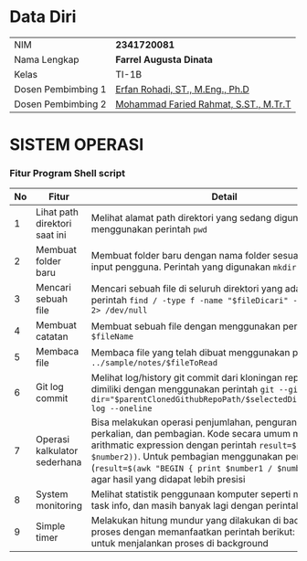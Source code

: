 # Data Diri

| | |
| -- | -- |
| NIM | **2341720081** |
| Nama Lengkap | **Farrel Augusta Dinata** |
| Kelas | TI-1B |
| Dosen Pembimbing 1 | [Erfan Rohadi, ST., M.Eng., Ph.D](https://scholar.google.co.id/citations?user=i9ivLAkAAAAJ&hl=id) |
| Dosen Pembimbing 2 | [Mohammad Faried Rahmat, S.ST., M.Tr.T](https://github.com/fariedrahmat) |

# SISTEM OPERASI
### Fitur Program Shell script

|**No**| **Fitur** | **Detail** |
|--|--|--|
| 1 | Lihat path direktori saat ini | Melihat alamat path direktori yang sedang digunakan saat ini menggunakan perintah `pwd` |
| 2 | Membuat folder baru | Membuat folder baru dengan nama folder sesuai dengan input pengguna. Perintah yang digunakan `mkdir` dan `read` |
| 3 | Mencari sebuah file | Mencari sebuah file di seluruh direktori yang ada dengan perintah `find / -type f -name "$fileDicari" -print -quit 2> /dev/null` |
| 4 | Membuat catatan | Membuat sebuah file dengan menggunakan perintah `cat - > $fileName` |
| 5 | Membaca file | Membaca file yang telah dibuat menggunakan perintah `cat ../sample/notes/$fileToRead` |
| 6 | Git log commit | Melihat log/history git commit dari kloningan repository yang dimiliki dengan menggunakan perintah `git --git-dir="$parentClonedGithubRepoPath/$selectedDirectory/.git" log --oneline`|
| 7 | Operasi kalkulator sederhana | Bisa melakukan operasi penjumlahan, pengurangan, perkalian, dan pembagian. Kode secara umum menggunakan arithmatic expression dengan perintah `result=$(($number1 + $number2))`. Untuk pembagian menggunakan perintah `awk` (`result=$(awk "BEGIN { print $number1 / $number2 }")`) agar hasil yang didapat lebih presisi |
| 8 | System monitoring | Melihat statistik penggunaan komputer seperti memory, CPU, task info, dan masih banyak lagi dengan perintah `htop` |
| 9 | Simple timer | Melakukan hitung mundur yang dilakukan di background proses dengan memanfaatkan perintah berikut: `sleep` dan `&` untuk menjalankan proses di background |